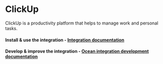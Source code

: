 # ClickUp

ClickUp is a productivity platform that helps to manage work and personal tasks.

#### Install & use the integration - [Integration documentation](https://docs.getport.io/build-your-software-catalog/sync-data-to-catalog/clickup)

#### Develop & improve the integration - [Ocean integration development documentation](https://ocean.getport.io/develop-an-integration/)
